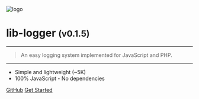<!-- _coverpage.md -->

![logo](media/lib-logger.png)

# lib-logger <small>(v0.1.5)</small>

<hr>

> An easy logging system implemented for JavaScript and PHP.

<hr>

- Simple and lightweight (~5K)
- 100% JavaScript - No dependencies

[GitHub](https://github.com/agbowlin/lib-logger/)
[Get Started](guides/readme.md)


<!-- background image -->
<!-- ![]() -->

<!-- background color -->
<!-- ![color](#cceeff) -->
<!-- ![color](#2980B9) -->
